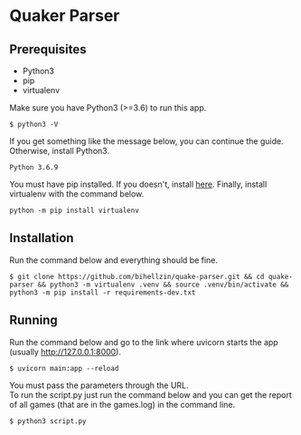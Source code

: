 # Quaker Parser  

## Prerequisites  

* Python3
* pip
* virtualenv

Make sure you have Python3 (>=3.6) to run this app.  
```
$ python3 -V
```  
If you get something like the message below, you can continue the guide. Otherwise, install Python3.  
```
Python 3.6.9
```

You must have pip installed. If you doesn't, install [here](https://pip.pypa.io/en/stable/installing/). Finally, install virtualenv with the command below.  
```
python -m pip install virtualenv
```

## Installation  

Run the command below and everything should be fine.  
```
$ git clone https://github.com/bihellzin/quake-parser.git && cd quake-parser && python3 -m virtualenv .venv && source .venv/bin/activate && python3 -m pip install -r requirements-dev.txt
```  

## Running  

Run the command below and go to the link where uvicorn starts the app (usually http://127.0.0.1:8000).  
```
$ uvicorn main:app --reload
```  
You must pass the parameters through the URL.  
To run the script.py just run the command below and you can get the report of all games (that are in the games.log) in the command line.  
```
$ python3 script.py
```

